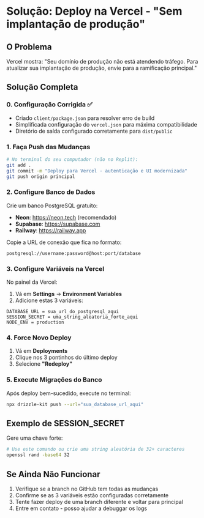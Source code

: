 # Solução: Deploy na Vercel - "Sem implantação de produção"

## O Problema
Vercel mostra: "Seu domínio de produção não está atendendo tráfego. Para atualizar sua implantação de produção, envie para a ramificação principal."

## Solução Completa

### 0. Configuração Corrigida ✅
- Criado `client/package.json` para resolver erro de build
- Simplificada configuração do `vercel.json` para máxima compatibilidade
- Diretório de saída configurado corretamente para `dist/public`

### 1. Faça Push das Mudanças
```bash
# No terminal do seu computador (não no Replit):
git add .
git commit -m "Deploy para Vercel - autenticação e UI modernizada"
git push origin principal
```

### 2. Configure Banco de Dados
Crie um banco PostgreSQL gratuito:
- **Neon**: https://neon.tech (recomendado)
- **Supabase**: https://supabase.com
- **Railway**: https://railway.app

Copie a URL de conexão que fica no formato:
```
postgresql://username:password@host:port/database
```

### 3. Configure Variáveis na Vercel
No painel da Vercel:
1. Vá em **Settings** → **Environment Variables**
2. Adicione estas 3 variáveis:

```
DATABASE_URL = sua_url_do_postgresql_aqui
SESSION_SECRET = uma_string_aleatoria_forte_aqui
NODE_ENV = production
```

### 4. Force Novo Deploy
1. Vá em **Deployments**
2. Clique nos 3 pontinhos do último deploy
3. Selecione **"Redeploy"**

### 5. Execute Migrações do Banco
Após deploy bem-sucedido, execute no terminal:
```bash
npx drizzle-kit push --url="sua_database_url_aqui"
```

## Exemplo de SESSION_SECRET
Gere uma chave forte:
```bash
# Use este comando ou crie uma string aleatória de 32+ caracteres
openssl rand -base64 32
```

## Se Ainda Não Funcionar
1. Verifique se a branch no GitHub tem todas as mudanças
2. Confirme se as 3 variáveis estão configuradas corretamente
3. Tente fazer deploy de uma branch diferente e voltar para principal
4. Entre em contato - posso ajudar a debuggar os logs